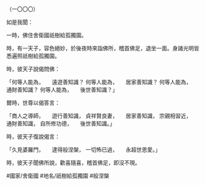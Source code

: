 （一〇〇〇）

如是我聞：

一時，佛住舍衛國祇樹給孤獨園。

時，有一天子，容色絕妙，於後夜時來詣佛所，稽首佛足，退坐一面。身諸光明皆悉遍照祇樹給孤獨園。

時，彼天子說偈問佛：

「何等人能為，　　遠遊善知識？
何等人能為，　　居家善知識？
何等人能為，　　通財善知識？
何等人能為，　　後世善知識？」

爾時，世尊以偈答言：

「商人之導師，　　遊行善知識，
貞祥賢良妻，　　居家善知識，
宗親相習近，　　通財善知識，
自所修功德，　　後世善知識。」

時，彼天子復說偈言：

「久見婆羅門，　　逮得般涅槃，
一切怖已過，　　永超世恩愛。」

時，彼天子聞佛所說，歡喜隨喜，稽首佛足，即沒不現。

#國家/舍衛國
#地名/祇樹給孤獨園
#般涅槃
